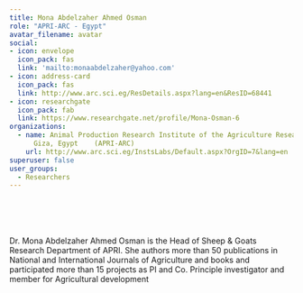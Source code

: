 ```yaml
---
title: Mona Abdelzaher Ahmed Osman
role: "APRI-ARC - Egypt"
avatar_filename: avatar
social:
- icon: envelope
  icon_pack: fas
  link: 'mailto:monaabdelzaher@yahoo.com'
- icon: address-card
  icon_pack: fas
  link: http://www.arc.sci.eg/ResDetails.aspx?lang=en&ResID=68441
- icon: researchgate
  icon_pack: fab
  link: https://www.researchgate.net/profile/Mona-Osman-6
organizations:
  - name: Animal Production Research Institute of the Agriculture Research Center,
      Giza, Egypt    (APRI-ARC)
    url: http://www.arc.sci.eg/InstsLabs/Default.aspx?OrgID=7&lang=en
superuser: false
user_groups:
  - Researchers
---
```

<br />
<br />
<br />
<br />
Dr. Mona Abdelzaher Ahmed Osman is the Head of Sheep & Goats Research Department of APRI. She authors more than 50 publications in National and International Journals of Agriculture and books and participated more than 15 projects as PI and Co. Principle investigator and member for Agricultural development
